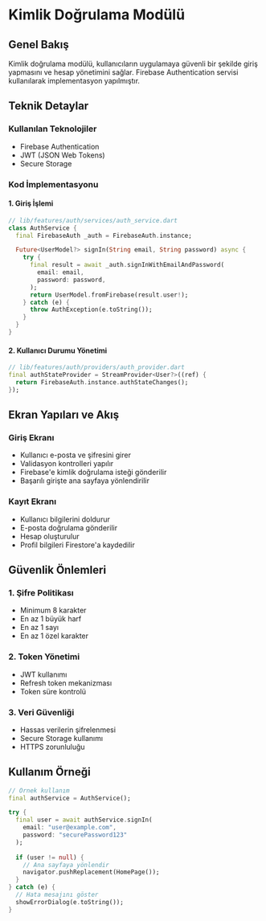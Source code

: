 # Kimlik Doğrulama Modülü

## Genel Bakış

Kimlik doğrulama modülü, kullanıcıların uygulamaya güvenli bir şekilde giriş yapmasını ve hesap yönetimini sağlar. Firebase Authentication servisi kullanılarak implementasyon yapılmıştır.

## Teknik Detaylar

### Kullanılan Teknolojiler
- Firebase Authentication
- JWT (JSON Web Tokens)
- Secure Storage

### Kod İmplementasyonu

#### 1. Giriş İşlemi
```dart
// lib/features/auth/services/auth_service.dart
class AuthService {
  final FirebaseAuth _auth = FirebaseAuth.instance;

  Future<UserModel?> signIn(String email, String password) async {
    try {
      final result = await _auth.signInWithEmailAndPassword(
        email: email,
        password: password,
      );
      return UserModel.fromFirebase(result.user!);
    } catch (e) {
      throw AuthException(e.toString());
    }
  }
}
```

#### 2. Kullanıcı Durumu Yönetimi
```dart
// lib/features/auth/providers/auth_provider.dart
final authStateProvider = StreamProvider<User?>((ref) {
  return FirebaseAuth.instance.authStateChanges();
});
```

## Ekran Yapıları ve Akış

### Giriş Ekranı
- Kullanıcı e-posta ve şifresini girer
- Validasyon kontrolleri yapılır
- Firebase'e kimlik doğrulama isteği gönderilir
- Başarılı girişte ana sayfaya yönlendirilir

### Kayıt Ekranı
- Kullanıcı bilgilerini doldurur
- E-posta doğrulama gönderilir
- Hesap oluşturulur
- Profil bilgileri Firestore'a kaydedilir

## Güvenlik Önlemleri

### 1. Şifre Politikası
- Minimum 8 karakter
- En az 1 büyük harf
- En az 1 sayı
- En az 1 özel karakter

### 2. Token Yönetimi
- JWT kullanımı
- Refresh token mekanizması
- Token süre kontrolü

### 3. Veri Güvenliği
- Hassas verilerin şifrelenmesi
- Secure Storage kullanımı
- HTTPS zorunluluğu

## Kullanım Örneği

```dart
// Örnek kullanım
final authService = AuthService();

try {
  final user = await authService.signIn(
    email: "user@example.com",
    password: "securePassword123"
  );
  
  if (user != null) {
    // Ana sayfaya yönlendir
    navigator.pushReplacement(HomePage());
  }
} catch (e) {
  // Hata mesajını göster
  showErrorDialog(e.toString());
}
``` 